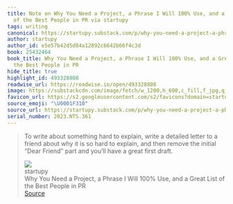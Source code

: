 ```yaml
---
title: Note on Why You Need a Project, a Phrase I Will 100% Use, and a Great List
  of the Best People in PR via startupy
tags: writing
canonical: https://startupy.substack.com/p/why-you-need-a-project-a-phrase-i?utm_source=substack&utm_medium=email
author: startupy
author_id: e5e57b42d5d84a12892c6642b66f4c3d
book: 25432464
book_title: Why You Need a Project, a Phrase I Will 100% Use, and a Great List of
  the Best People in PR
hide_title: true
highlight_id: 493328808
readwise_url: https://readwise.io/open/493328808
image: https://substackcdn.com/image/fetch/w_1200,h_600,c_fill,f_jpg,q_auto:good,fl_progressive:steep,g_auto/https%3A%2F%2Fsubstack-post-media.s3.amazonaws.com%2Fpublic%2Fimages%2F21fe4e1d-ae81-41e9-b4cd-ab499c259bcd_832x1010.png
favicon_url: https://s2.googleusercontent.com/s2/favicons?domain=startupy.substack.com
source_emoji: "\U0001F310"
source_url: https://startupy.substack.com/p/why-you-need-a-project-a-phrase-i?utm_source=substack&utm_medium=email#:~:text=To%20write%20about,great%20first%20draft.
serial_number: 2023.NTS.361
---
```

> To write about something hard to explain, write a detailed letter to a friend about why it is so hard to explain, and then remove the initial “Dear Friend” part and you’ll have a great first draft.
> <div class="quoteback-footer"><div class="quoteback-avatar"><img class="mini-favicon" src="https://s2.googleusercontent.com/s2/favicons?domain=startupy.substack.com"></div><div class="quoteback-metadata"><div class="metadata-inner"><span style="display:none">FROM:</span><div aria-label="startupy" class="quoteback-author"> startupy</div><div aria-label="Why You Need a Project, a Phrase I Will 100% Use, and a Great List of the Best People in PR" class="quoteback-title"> Why You Need a Project, a Phrase I Will 100% Use, and a Great List of the Best People in PR</div></div></div><div class="quoteback-backlink"><a target="_blank" aria-label="go to the full text of this quotation" rel="noopener" href="https://startupy.substack.com/p/why-you-need-a-project-a-phrase-i?utm_source=substack&utm_medium=email#:~:text=To%20write%20about,great%20first%20draft." class="quoteback-arrow"> Source</a></div></div>